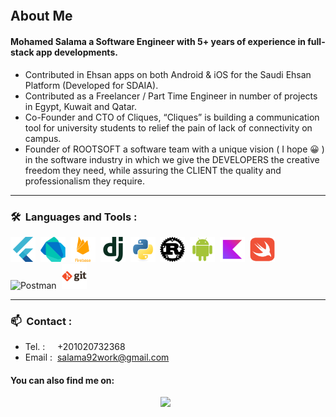 &nbsp;
<p align="center"><img src="https://komarev.com/ghpvc/?username=salamaEnigma&style=for-the-badge&color=blue" alt=""></p>


## About Me
#### Mohamed Salama a Software Engineer with 5+ years of experience in full-stack app developments.

- Contributed in Ehsan apps on both Android & iOS for the Saudi Ehsan Platform (Developed for SDAIA).
- Contributed as a  Freelancer / Part Time  Engineer in number of projects in Egypt, Kuwait and Qatar.
- Co-Founder and CTO of Cliques, “Cliques” is building a communication tool for university students to relief the pain of lack of connectivity on campus.
- Founder of ROOTSOFT a software team with a unique vision ( I hope 😀 ) in the software industry in which we give the DEVELOPERS the creative freedom they need, while assuring the CLIENT the quality and professionalism they require.

------------

### 🛠 &nbsp;Languages and Tools :

<p>
<img src="https://github.com/devicons/devicon/blob/master/icons/flutter/flutter-original.svg" title="Flutter" alt="Flutter" width="40" height="40"/>&nbsp;
<img src="https://github.com/devicons/devicon/blob/master/icons/dart/dart-original.svg" title="Dart" **alt="Dart" width="40" height="40"/>&nbsp;
<img src="https://github.com/devicons/devicon/blob/master/icons/firebase/firebase-plain-wordmark.svg" title="Firebase" alt="Firebase" width="40" height="40"/>&nbsp;
<img src="https://github.com/devicons/devicon/blob/master/icons/django/django-plain.svg" title="Django" alt="Django" width="40" height="40"/>&nbsp;
<img src="https://github.com/devicons/devicon/blob/master/icons/python/python-original.svg" title="Python" alt="Python" width="40" height="40"/>&nbsp;
<img src="https://github.com/devicons/devicon/blob/master/icons/rust/rust-plain.svg" title="Rust" alt="Rust" width="40" height="40"/>&nbsp;
<img src="https://github.com/devicons/devicon/blob/master/icons/android/android-original.svg" title="Android" **alt="Android" width="40" height="40"/>&nbsp;
<img src="https://github.com/devicons/devicon/blob/master/icons/kotlin/kotlin-original.svg" title="Kotlin" **alt="Kotlin" width="40" height="40"/>&nbsp;
<img src="https://github.com/devicons/devicon/blob/master/icons/swift/swift-original.svg" title="Swift" **alt="Swift" width="40" height="40"/>&nbsp;
<img src="https://www.vectorlogo.zone/logos/getpostman/getpostman-icon.svg" title="Postman"  alt="Postman" width="40" height="40"/>&nbsp;
<img src="https://github.com/devicons/devicon/blob/master/icons/git/git-original-wordmark.svg" title="Git" **alt="Git" width="40" height="40"/>&nbsp;
</p>

------------

### 📫&nbsp; Contact :
* Tel. : &nbsp;&nbsp;&nbsp;&nbsp;+201020732368
* Email : &nbsp;salama92work@gmail.com
#### You can also find me on:
<div id="footer" align="center">

[<img src = "https://img.shields.io/badge/LinkedIn-blue?logo=linkedin&logoColor=white&style=for-the-badge" />](https://www.linkedin.com/in/salamaEnigma)&nbsp;&nbsp;


</div>

